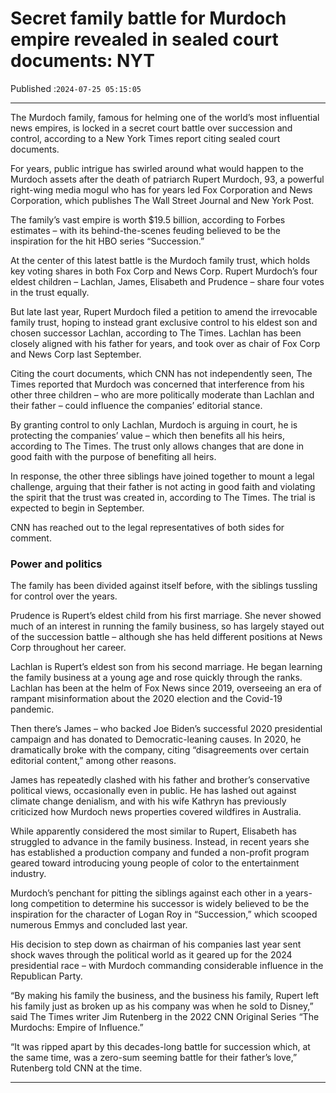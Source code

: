 # Secret family battle for Murdoch empire revealed in sealed court documents: NYT

Published :`2024-07-25 05:15:05`

---

The Murdoch family, famous for helming one of the world’s most influential news empires, is locked in a secret court battle over succession and control, according to a New York Times report citing sealed court documents.

For years, public intrigue has swirled around what would happen to the Murdoch assets after the death of patriarch Rupert Murdoch, 93, a powerful right-wing media mogul who has for years led Fox Corporation and News Corporation, which publishes The Wall Street Journal and New York Post.

The family’s vast empire is worth $19.5 billion, according to Forbes estimates – with its behind-the-scenes feuding believed to be the inspiration for the hit HBO series “Succession.”

At the center of this latest battle is the Murdoch family trust, which holds key voting shares in both Fox Corp and News Corp. Rupert Murdoch’s four eldest children – Lachlan, James, Elisabeth and Prudence – share four votes in the trust equally.

But late last year, Rupert Murdoch filed a petition to amend the irrevocable family trust, hoping to instead grant exclusive control to his eldest son and chosen successor Lachlan, according to The Times. Lachlan has been closely aligned with his father for years, and took over as chair of Fox Corp and News Corp last September.

Citing the court documents, which CNN has not independently seen, The Times reported that Murdoch was concerned that interference from his other three children – who are more politically moderate than Lachlan and their father – could influence the companies’ editorial stance.

By granting control to only Lachlan, Murdoch is arguing in court, he is protecting the companies’ value – which then benefits all his heirs, according to The Times. The trust only allows changes that are done in good faith with the purpose of benefiting all heirs.

In response, the other three siblings have joined together to mount a legal challenge, arguing that their father is not acting in good faith and violating the spirit that the trust was created in, according to The Times. The trial is expected to begin in September.

CNN has reached out to the legal representatives of both sides for comment.

### Power and politics

The family has been divided against itself before, with the siblings tussling for control over the years.

Prudence is Rupert’s eldest child from his first marriage. She never showed much of an interest in running the family business, so has largely stayed out of the succession battle – although she has held different positions at News Corp throughout her career.

Lachlan is Rupert’s eldest son from his second marriage. He began learning the family business at a young age and rose quickly through the ranks. Lachlan has been at the helm of Fox News since 2019, overseeing an era of rampant misinformation about the 2020 election and the Covid-19 pandemic.

Then there’s James – who backed Joe Biden’s successful 2020 presidential campaign and has donated to Democratic-leaning causes. In 2020, he dramatically broke with the company, citing “disagreements over certain editorial content,” among other reasons.

James has repeatedly clashed with his father and brother’s conservative political views, occasionally even in public. He has lashed out against climate change denialism, and with his wife Kathryn has previously criticized how Murdoch news properties covered wildfires in Australia.

While apparently considered the most similar to Rupert, Elisabeth has struggled to advance in the family business. Instead, in recent years she has established a production company and funded a non-profit program geared toward introducing young people of color to the entertainment industry.

Murdoch’s penchant for pitting the siblings against each other in a years-long competition to determine his successor is widely believed to be the inspiration for the character of Logan Roy in “Succession,” which scooped numerous Emmys and concluded last year.

His decision to step down as chairman of his companies last year sent shock waves through the political world as it geared up for the 2024 presidential race – with Murdoch commanding considerable influence in the Republican Party.

“By making his family the business, and the business his family, Rupert left his family just as broken up as his company was when he sold to Disney,” said The Times writer Jim Rutenberg in the 2022 CNN Original Series “The Murdochs: Empire of Influence.”

“It was ripped apart by this decades-long battle for succession which, at the same time, was a zero-sum seeming battle for their father’s love,” Rutenberg told CNN at the time.

---

